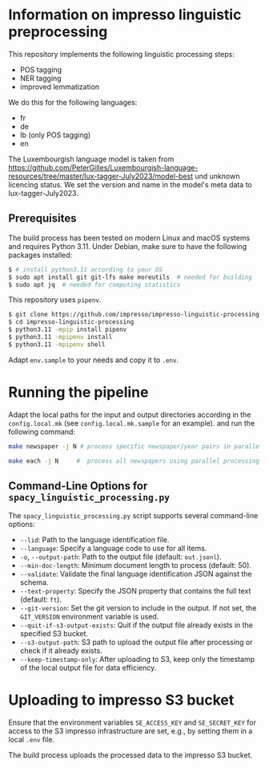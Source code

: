 # Information on impresso linguistic preprocessing

This repository implements the following linguistic processing steps:

- POS tagging
- NER tagging
- improved lemmatization

We do this for the following languages:

- fr
- de
- lb (only POS tagging)
- en

The Luxembourgish language model is taken from
https://github.com/PeterGilles/Luxembourgish-language-resources/tree/master/lux-tagger-July2023/model-best
und unknown licencing status. We set the version and name in the model's meta data to lux-tagger-July2023.

## Prerequisites

The build process has been tested on modern Linux and macOS systems and requires
Python 3.11. Under Debian, make sure to have the following packages installed:

```sh
$ # install python3.11 according to your OS
$ sudo apt install git git-lfs make moreutils  # needed for building
$ sudo apt jq  # needed for computing statistics
```

This repository uses `pipenv`.

```sh
$ git clone https://github.com/impresso/impresso-linguistic-processing.git
$ cd impresso-linguistic-processing
$ python3.11 -mpip install pipenv
$ python3.11 -mpipenv install
$ python3.11 -mpipenv shell
```

Adapt `env.sample` to your needs and copy it to `.env`.

# Running the pipeline

Adapt the local paths for the input and output directories according in the
`config.local.mk` (see `config.local.mk.sample` for an example).
and run the following command:

```sh
make newspaper -j N # process specific newspaper/year pairs in parallel typically for testing

make each -j N     #  process all newspapers using parallel processing within newspaper/year pairs
```

## Command-Line Options for `spacy_linguistic_processing.py`

The `spacy_linguistic_processing.py` script supports several command-line options:

- `--lid`: Path to the language identification file.
- `--language`: Specify a language code to use for all items.
- `-o`, `--output-path`: Path to the output file (default: `out.jsonl`).
- `--min-doc-length`: Minimum document length to process (default: 50).
- `--validate`: Validate the final language identification JSON against the schema.
- `--text-property`: Specify the JSON property that contains the full text (default: `ft`).
- `--git-version`: Set the git version to include in the output. If not set, the `GIT_VERSION` environment variable is used.
- `--quit-if-s3-output-exists`: Quit if the output file already exists in the specified S3 bucket.
- `--s3-output-path`: S3 path to upload the output file after processing or check if it already exists.
- `--keep-timestamp-only`: After uploading to S3, keep only the timestamp of the local output file for data efficiency.

# Uploading to impresso S3 bucket

Ensure that the environment variables `SE_ACCESS_KEY` and `SE_SECRET_KEY` for access to the
S3 impresso infrastructure are set, e.g., by setting them in a local `.env` file.

The build process uploads the processed data to the impresso S3 bucket.
